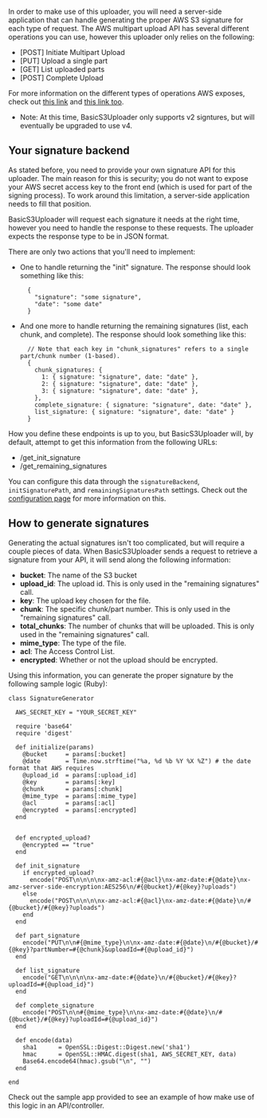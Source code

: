 In order to make use of this uploader, you will need a server-side application that
can handle generating the proper AWS S3 signature for each type of request. The
AWS multipart upload API has several different operations you can use, however this
uploader only relies on the following:

- [POST] Initiate Multipart Upload
- [PUT] Upload a single part
- [GET] List uploaded parts 
- [POST] Complete Upload

For more information on the different types of operations AWS exposes, check out
[this link](http://docs.aws.amazon.com/AmazonS3/latest/dev/auth-request-sig-v2.html)
and [this link too](http://docs.aws.amazon.com/AmazonS3/latest/dev/RESTAuthentication.html).

* Note: At this time, BasicS3Uploader only supports v2 signtures, but will eventually
be upgraded to use v4.

## Your signature backend

As stated before, you need to provide your own signature API for this uploader. 
The main reason for this is security; you do not want to expose your AWS secret
access key to the front end (which is used for part of the signing process). To
work around this limitation, a server-side application needs to fill that position.

BasicS3Uploader will request each signature it needs at the right time, however you
need to handle the response to these requests. The uploader expects the response 
type to be in JSON format. 

There are only two actions that you'll need to implement:

- One to handle returning the "init" signature. The response should look something like this:

        { 
          "signature": "some signature",
          "date": "some date"
        }

- And one more to handle returning the remaining signatures (list, each chunk, and complete).
The response should look something like this:

        // Note that each key in "chunk_signatures" refers to a single part/chunk number (1-based).
        {
          chunk_signatures: {
            1: { signature: "signature", date: "date" },
            2: { signature: "signature", date: "date" },
            3: { signature: "signature", date: "date" },
          },
          complete_signature: { signature: "signature", date: "date" },
          list_signature: { signature: "signature", date: "date" }
        }

How you define these endpoints is up to you, but BasicS3Uploader will, by default,
attempt to get this information from the following URLs:

- /get_init_signature
- /get_remaining_signatures

You can configure this data through the `signatureBackend`, `initSignaturePath`,
and `remainingSignaturesPath` settings. Check out the [configuration page](https://github.com/jandritsch/basic_s3_uploader/wiki/Configuration) for more
information on this.

## How to generate signatures

Generating the actual signatures isn't too complicated, but will require a couple
pieces of data.  When BasicS3Uploader sends a request to retrieve a signature from your API, it
will send along the following information:

- __bucket__: The name of the S3 bucket
- __upload_id__: The upload id. This is only used in the "remaining signatures" call.
- __key__: The upload key chosen for the file.
- __chunk__: The specific chunk/part number. This is only used in the "remaining signatures" call.
- __total_chunks__: The number of chunks that will be uploaded. This is only used in the "remaining signatures" call.
- __mime_type__: The type of the file.
- __acl__: The Access Control List.
- __encrypted__: Whether or not the upload should be encrypted.

Using this information, you can generate the proper signature by the following sample
logic (Ruby): 

    class SignatureGenerator
    
      AWS_SECRET_KEY = "YOUR_SECRET_KEY"
    
      require 'base64'
      require 'digest'
    
      def initialize(params)
        @bucket     = params[:bucket]
        @date       = Time.now.strftime("%a, %d %b %Y %X %Z") # the date format that AWS requires
        @upload_id  = params[:upload_id]
        @key        = params[:key]
        @chunk      = params[:chunk]
        @mime_type  = params[:mime_type]
        @acl        = params[:acl]
        @encrypted  = params[:encrypted]
      end
    
    
      def encrypted_upload?
        @encrypted == "true"
      end
    
      def init_signature
        if encrypted_upload?
          encode("POST\n\n\n\nx-amz-acl:#{@acl}\nx-amz-date:#{@date}\nx-amz-server-side-encryption:AES256\n/#{@bucket}/#{@key}?uploads")
        else
          encode("POST\n\n\n\nx-amz-acl:#{@acl}\nx-amz-date:#{@date}\n/#{@bucket}/#{@key}?uploads")
        end
      end
    
      def part_signature
        encode("PUT\n\n#{@mime_type}\n\nx-amz-date:#{@date}\n/#{@bucket}/#{@key}?partNumber=#{@chunk}&uploadId=#{@upload_id}")
      end
    
      def list_signature
        encode("GET\n\n\n\nx-amz-date:#{@date}\n/#{@bucket}/#{@key}?uploadId=#{@upload_id}")
      end
    
      def complete_signature
        encode("POST\n\n#{@mime_type}\n\nx-amz-date:#{@date}\n/#{@bucket}/#{@key}?uploadId=#{@upload_id}")
      end
    
      def encode(data)
        sha1      = OpenSSL::Digest::Digest.new('sha1')
        hmac      = OpenSSL::HMAC.digest(sha1, AWS_SECRET_KEY, data)
        Base64.encode64(hmac).gsub("\n", "")
      end
    
    end

Check out the sample app provided to see an example of how make use of this logic
in an API/controller. 
